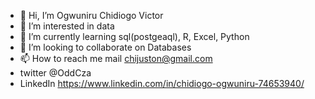 - 👋 Hi, I’m Ogwuniru Chidiogo Victor
- 👀 I’m interested in data
- 🌱 I’m currently learning sql(postgeaql), R, Excel, Python
- 💞️ I’m looking to collaborate on Databases
- 📫 How to reach me mail chijuston@gmail.com
-  twitter @OddCza
-  LinkedIn https://www.linkedin.com/in/chidiogo-ogwuniru-74653940/

<!---
Chidiv47R/Chidiv47R is a ✨ special ✨ repository because its `README.md` (this file) appears on your GitHub profile.
You can click the Preview link to take a look at your changes.
--->
